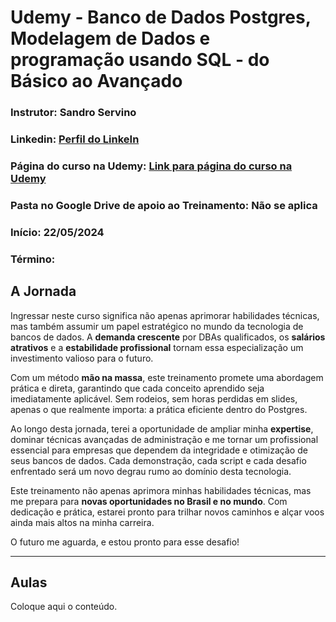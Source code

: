 # Udemy - Banco de Dados Postgres, Modelagem de Dados e programação usando SQL - do Básico ao Avançado

### **Instrutor**: Sandro Servino
### **Linkedin**: [Perfil do LinkeIn](https://linkedin.com/in/sandroservino/)
### **Página do curso na Udemy**: [Link para página do curso na Udemy](https://www.udemy.com/course/postgrescompleto/)
### **Pasta no Google Drive de apoio ao Treinamento**: Não se aplica
### **Início**: 22/05/2024
### **Término**: 

## A Jornada

Ingressar neste curso significa não apenas aprimorar habilidades técnicas, mas também assumir um papel estratégico no mundo da tecnologia de bancos de dados. A **demanda crescente** por DBAs qualificados, os **salários atrativos** e a **estabilidade profissional** tornam essa especialização um investimento valioso para o futuro.

Com um método **mão na massa**, este treinamento promete uma abordagem prática e direta, garantindo que cada conceito aprendido seja imediatamente aplicável. Sem rodeios, sem horas perdidas em slides, apenas o que realmente importa: a prática eficiente dentro do Postgres.

Ao longo desta jornada, terei a oportunidade de ampliar minha **expertise**, dominar técnicas avançadas de administração e me tornar um profissional essencial para empresas que dependem da integridade e otimização de seus bancos de dados. Cada demonstração, cada script e cada desafio enfrentado será um novo degrau rumo ao domínio desta tecnologia.

Este treinamento não apenas aprimora minhas habilidades técnicas, mas me prepara para **novas oportunidades no Brasil e no mundo**. Com dedicação e prática, estarei pronto para trilhar novos caminhos e alçar voos ainda mais altos na minha carreira.

O futuro me aguarda, e estou pronto para esse desafio!

---

## Aulas

Coloque aqui o conteúdo.
